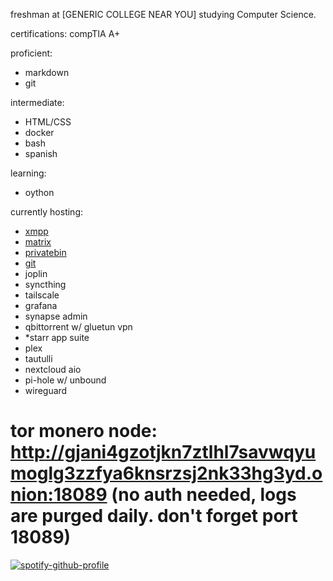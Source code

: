 freshman at [GENERIC COLLEGE NEAR YOU] studying Computer Science. 

certifications:
compTIA A+

proficient:
* markdown
* git

intermediate:
* HTML/CSS
* docker
* bash
* spanish

learning: 
* oython

currently hosting:

* [xmpp](https://breakvolt.com/)
* [matrix](https://matrix.dumbway.xyz)
* [privatebin](https://mash.dumbway.xyz/bin)
* [git](https://mash.dumbway.xyz/git)
* joplin
* syncthing
* tailscale
* grafana
* synapse admin
* qbittorrent w/ gluetun vpn
* *starr app suite
* plex  
* tautulli
* nextcloud aio
* pi-hole w/ unbound
* wireguard

# tor monero node: http://gjani4gzotjkn7ztlhl7savwqyumoglg3zzfya6knsrzsj2nk33hg3yd.onion:18089 (no auth needed, logs are purged daily. don't forget port 18089)


[![spotify-github-profile](https://spotify-github-profile.kittinanx.com/api/view?uid=kill_urself&cover_image=true&theme=default&show_offline=false&background_color=121212&interchange=false)](https://github.com/kittinan/spotify-github-profile)


